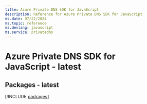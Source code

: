 ```yaml
---
title: Azure Private DNS SDK for JavaScript
description: Reference for Azure Private DNS SDK for JavaScript
ms.date: 07/22/2024
ms.topic: reference
ms.devlang: javascript
ms.service: privatedns
---
```

# Azure Private DNS SDK for JavaScript - latest
## Packages - latest
[!INCLUDE [packages](private-dns-index.md)]